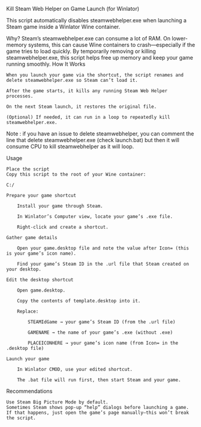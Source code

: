 Kill Steam Web Helper on Game Launch (for Winlator)

This script automatically disables steamwebhelper.exe when launching a Steam game inside a Winlator Wine container.

Why?
Steam’s steamwebhelper.exe can consume a lot of RAM. On lower-memory systems, this can cause Wine containers to crash—especially if the game tries to load quickly. By temporarily removing or killing steamwebhelper.exe, this script helps free up memory and keep your game running smoothly.
How It Works

    When you launch your game via the shortcut, the script renames and delete steamwebhelper.exe so Steam can’t load it.

    After the game starts, it kills any running Steam Web Helper processes.

    On the next Steam launch, it restores the original file.

    (Optional) If needed, it can run in a loop to repeatedly kill steamwebhelper.exe.

Note : if you have an issue to delete steamwebhelper, you can comment the line that delete steamwebhelper.exe (check launch.bat) but then it will consume CPU to kill steamwebhelper as it will loop.  

Usage

    Place the script
    Copy this script to the root of your Wine container:

    C:/

    Prepare your game shortcut

        Install your game through Steam.

        In Winlator’s Computer view, locate your game’s .exe file.

        Right-click and create a shortcut.

    Gather game details

        Open your game.desktop file and note the value after Icon= (this is your game’s icon name).

        Find your game’s Steam ID in the .url file that Steam created on your desktop.

    Edit the desktop shortcut

        Open game.desktop.

        Copy the contents of template.desktop into it.

        Replace:

            STEAMIdGame → your game’s Steam ID (from the .url file)

            GAMENAME → the name of your game’s .exe (without .exe)

            PLACEICONHERE → your game’s icon name (from Icon= in the .desktop file)

    Launch your game

        In Winlator CMOD, use your edited shortcut.

        The .bat file will run first, then start Steam and your game.

Recommendations

    Use Steam Big Picture Mode by default.
    Sometimes Steam shows pop-up “help” dialogs before launching a game. If that happens, just open the game’s page manually—this won’t break the script.


